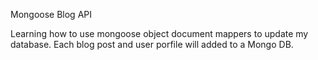 Mongoose Blog API

Learning how to use mongoose object document mappers to update my database. Each blog post and user porfile will added to a Mongo DB.